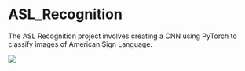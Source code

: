 # ASL_Recognition
The ASL Recognition project involves creating a CNN using PyTorch to classify images of American Sign Language.


![](https://github.com/sula234/ASL_Recognition/ASL.gif)
